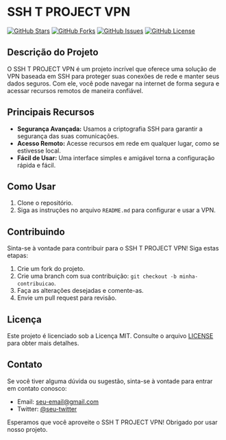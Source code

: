 # SSH T PROJECT VPN

[![GitHub Stars](https://img.shields.io/github/stars/seu-usuario/seu-repositorio.svg?style=for-the-badge)](https://github.com/seu-usuario/seu-repositorio/stargazers)
[![GitHub Forks](https://img.shields.io/github/forks/seu-usuario/seu-repositorio.svg?style=for-the-badge)](https://github.com/seu-usuario/seu-repositorio/network/members)
[![GitHub Issues](https://img.shields.io/github/issues/seu-usuario/seu-repositorio.svg?style=for-the-badge)](https://github.com/seu-usuario/seu-repositorio/issues)
[![GitHub License](https://img.shields.io/github/license/seu-usuario/seu-repositorio.svg?style=for-the-badge)](https://github.com/seu-usuario/seu-repositorio/blob/master/LICENSE)

## Descrição do Projeto

O SSH T PROJECT VPN é um projeto incrível que oferece uma solução de VPN baseada em SSH para proteger suas conexões de rede e manter seus dados seguros. Com ele, você pode navegar na internet de forma segura e acessar recursos remotos de maneira confiável.

## Principais Recursos

- **Segurança Avançada:** Usamos a criptografia SSH para garantir a segurança das suas comunicações.
- **Acesso Remoto:** Acesse recursos em rede em qualquer lugar, como se estivesse local.
- **Fácil de Usar:** Uma interface simples e amigável torna a configuração rápida e fácil.

## Como Usar

1. Clone o repositório.
2. Siga as instruções no arquivo `README.md` para configurar e usar a VPN.

## Contribuindo

Sinta-se à vontade para contribuir para o SSH T PROJECT VPN! Siga estas etapas:

1. Crie um fork do projeto.
2. Crie uma branch com sua contribuição: `git checkout -b minha-contribuicao`.
3. Faça as alterações desejadas e comente-as.
4. Envie um pull request para revisão.

## Licença

Este projeto é licenciado sob a Licença MIT. Consulte o arquivo [LICENSE](LICENSE) para obter mais detalhes.

## Contato

Se você tiver alguma dúvida ou sugestão, sinta-se à vontade para entrar em contato conosco:

- Email: seu-email@gmail.com
- Twitter: [@seu-twitter](https://twitter.com/seu-twitter)

Esperamos que você aproveite o SSH T PROJECT VPN! Obrigado por usar nosso projeto.
